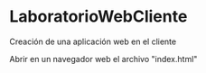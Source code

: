 # LaboratorioWebCliente
Creación de una aplicación web en el cliente

Abrir en un navegador web el archivo "index.html"
